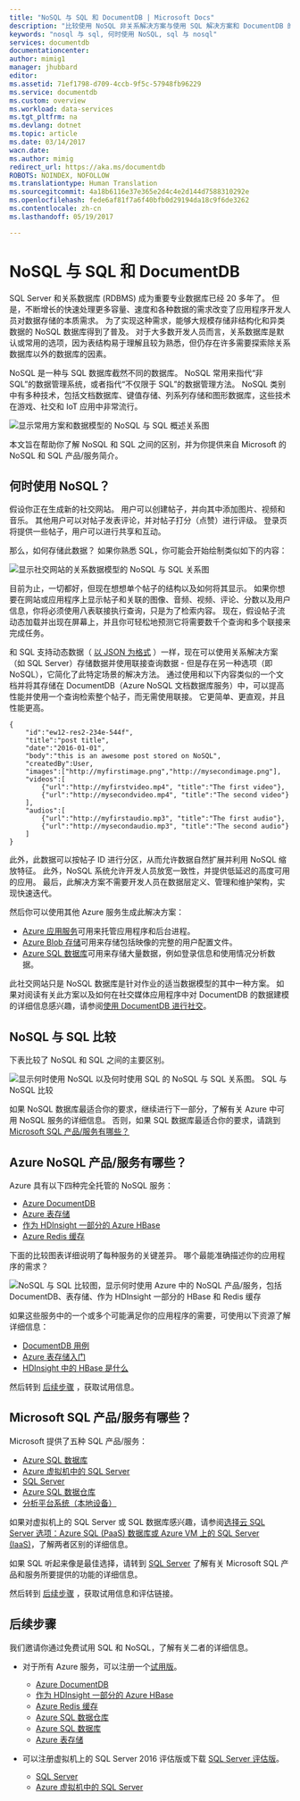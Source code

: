 ```yaml
---
title: "NoSQL 与 SQL 和 DocumentDB | Microsoft Docs"
description: "比较使用 NoSQL 非关系解决方案与使用 SQL 解决方案和 DocumentDB 的好处。 了解 DocumentDB 如何提供 NoSQL 和 SQL 的优势。"
keywords: "nosql 与 sql, 何时使用 NoSQL, sql 与 nosql"
services: documentdb
documentationcenter: 
author: mimig1
manager: jhubbard
editor: 
ms.assetid: 71ef1798-d709-4ccb-9f5c-57948fb96229
ms.service: documentdb
ms.custom: overview
ms.workload: data-services
ms.tgt_pltfrm: na
ms.devlang: dotnet
ms.topic: article
ms.date: 03/14/2017
wacn.date: 
ms.author: mimig
redirect_url: https://aka.ms/documentdb
ROBOTS: NOINDEX, NOFOLLOW
ms.translationtype: Human Translation
ms.sourcegitcommit: 4a18b6116e37e365e2d4c4e2d144d7588310292e
ms.openlocfilehash: fede6af81f7a6f40bfb0d29194da18c9f6de3262
ms.contentlocale: zh-cn
ms.lasthandoff: 05/19/2017

---
```

# <a name="nosql-vs-sql-and-azure-documentdb"></a>NoSQL 与 SQL 和 DocumentDB
SQL Server 和关系数据库 (RDBMS) 成为重要专业数据库已经 20 多年了。 但是，不断增长的快速处理更多容量、速度和各种数据的需求改变了应用程序开发人员对数据存储的本质需求。 为了实现这种需求，能够大规模存储非结构化和异类数据的 NoSQL 数据库得到了普及。 对于大多数开发人员而言，关系数据库是默认或常用的选项，因为表结构易于理解且较为熟悉，但仍存在许多需要探索除关系数据库以外的数据库的因素。

NoSQL 是一种与 SQL 数据库截然不同的数据库。 NoSQL 常用来指代“非 SQL”的数据管理系统，或者指代“不仅限于 SQL”的数据管理方法。 NoSQL 类别中有多种技术，包括文档数据库、键值存储、列系列存储和图形数据库，这些技术在游戏、社交和 IoT 应用中非常流行。

![显示常用方案和数据模型的 NoSQL 与 SQL 概述关系图](./media/documentdb-nosql-vs-sql/nosql-vs-sql-overview.png)

本文旨在帮助你了解 NoSQL 和 SQL 之间的区别，并为你提供来自 Microsoft 的 NoSQL 和 SQL 产品/服务简介。  

## <a name="when-to-use-nosql"></a>何时使用 NoSQL？
假设你正在生成新的社交网站。 用户可以创建帖子，并向其中添加图片、视频和音乐。 其他用户可以对帖子发表评论，并对帖子打分（点赞）进行评级。 登录页将提供一些帖子，用户可以进行共享和互动。 

那么，如何存储此数据？ 如果你熟悉 SQL，你可能会开始绘制类似如下的内容：

![显示社交网站的关系数据模型的 NoSQL 与 SQL 关系图](./media/documentdb-nosql-vs-sql/nosql-vs-sql-social.png)

目前为止，一切都好，但现在想想单个帖子的结构以及如何将其显示。 如果你想要在网站或应用程序上显示帖子和关联的图像、音频、视频、评论、分数以及用户信息，你将必须使用八表联接执行查询，只是为了检索内容。 现在，假设帖子流动态加载并出现在屏幕上，并且你可轻松地预测它将需要数千个查询和多个联接来完成任务。

和 SQL 支持动态数据（ [以 JSON 为格式](https://msdn.microsoft.com/library/dn921897.aspx) ）一样，现在可以使用关系解决方案（如 SQL Server）存储数据并使用联接查询数据 - 但是存在另一种选项（即 NoSQL），它简化了此特定场景的解决方法。 通过使用和以下内容类似的一个文档并将其存储在 DocumentDB（Azure NoSQL 文档数据库服务）中，可以提高性能并使用一个查询检索整个帖子，而无需使用联接。 它更简单、更直观，并且性能更高。

    {
        "id":"ew12-res2-234e-544f",
        "title":"post title",
        "date":"2016-01-01",
        "body":"this is an awesome post stored on NoSQL",
        "createdBy":User,
        "images":["http://myfirstimage.png","http://mysecondimage.png"],
        "videos":[
            {"url":"http://myfirstvideo.mp4", "title":"The first video"},
            {"url":"http://mysecondvideo.mp4", "title":"The second video"}
        ],
        "audios":[
            {"url":"http://myfirstaudio.mp3", "title":"The first audio"},
            {"url":"http://mysecondaudio.mp3", "title":"The second audio"}
        ]
    }

此外，此数据可以按帖子 ID 进行分区，从而允许数据自然扩展并利用 NoSQL 缩放特征。 此外，NoSQL 系统允许开发人员放宽一致性，并提供低延迟的高度可用的应用。  最后，此解决方案不需要开发人员在数据层定义、管理和维护架构，实现快速迭代。

然后你可以使用其他 Azure 服务生成此解决方案：

- [Azure 应用服务](https://www.azure.cn/home/features/app-service/)可用来托管应用程序和后台进程。
- [Azure Blob 存储](https://www.azure.cn/home/features/storage/)可用来存储包括映像的完整的用户配置文件。
- [Azure SQL 数据库](https://www.azure.cn/home/features/sql-database/)可用来存储大量数据，例如登录信息和使用情况分析数据。

此社交网站只是 NoSQL 数据库是针对作业的适当数据模型的其中一种方案。 如果对阅读有关此方案以及如何在社交媒体应用程序中对 DocumentDB 的数据建模的详细信息感兴趣，请参阅[使用 DocumentDB 进行社交](documentdb-social-media-apps.md)。 

## <a name="nosql-vs-sql-comparison"></a>NoSQL 与 SQL 比较
下表比较了 NoSQL 和 SQL 之间的主要区别。 

![显示何时使用 NoSQL 以及何时使用 SQL 的 NoSQL 与 SQL 关系图。 SQL 与 NoSQL 比较](./media/documentdb-nosql-vs-sql/nosql-vs-sql-comparison.png)

如果 NoSQL 数据库最适合你的要求，继续进行下一部分，了解有关 Azure 中可用 NoSQL 服务的详细信息。 否则，如果 SQL 数据库最适合你的要求，请跳到 [Microsoft SQL 产品/服务有哪些？](#what-are-the-microsoft-sql-offerings)

## <a name="what-are-the-azure-nosql-offerings"></a>Azure NoSQL 产品/服务有哪些？
Azure 具有以下四种完全托管的 NoSQL 服务： 

- [Azure DocumentDB](https://www.azure.cn/home/features/documentdb/)
- [Azure 表存储](https://www.azure.cn/home/features/storage/)
- [作为 HDInsight 一部分的 Azure HBase](https://www.azure.cn/home/features/hdinsight/)
- [Azure Redis 缓存](https://www.azure.cn/home/features/redis-cache/)

下面的比较图表详细说明了每种服务的关键差异。 哪个最能准确描述你的应用程序的需求？ 

![NoSQL 与 SQL 比较图，显示何时使用 Azure 中的 NoSQL 产品/服务，包括 DocumentDB、表存储、作为 HDInsight 一部分的 HBase 和 Redis 缓存](./media/documentdb-nosql-vs-sql/nosql-vs-sql-documentdb-storage-hbase-hdinsight-redis-cache.png)

如果这些服务中的一个或多个可能满足你的应用程序的需要，可使用以下资源了解详细信息： 

- [DocumentDB 用例](documentdb-use-cases.md)
- [Azure 表存储入门](../storage/storage-dotnet-how-to-use-tables.md)
- [HDInsight 中的 HBase 是什么](../hdinsight/hdinsight-hbase-overview.md)

然后转到 [后续步骤](#next-steps) ，获取试用信息。

## <a name="what-are-the-microsoft-sql-offerings"></a>Microsoft SQL 产品/服务有哪些？
Microsoft 提供了五种 SQL 产品/服务： 

- [Azure SQL 数据库](https://www.azure.cn/home/features/sql-database/)
- [Azure 虚拟机中的 SQL Server](https://www.azure.cn/home/features/virtual-machines#SQL/)
- [SQL Server](https://www.microsoft.com/server-cloud/products/sql-server-2016/)
- [Azure SQL 数据仓库](https://www.azure.cn/home/features/sql-data-warehouse/)
- [分析平台系统（本地设备）](https://www.microsoft.com/en-us/server-cloud/products/analytics-platform-system/)

如果对虚拟机上的 SQL Server 或 SQL 数据库感兴趣，请参阅[选择云 SQL Server 选项：Azure SQL (PaaS) 数据库或 Azure VM 上的 SQL Server (IaaS)](../sql-database/sql-database-paas-vs-sql-server-iaas.md)，了解两者区别的详细信息。

如果 SQL 听起来像是最佳选择，请转到 [SQL Server](https://www.microsoft.com/server-cloud/products/) 了解有关 Microsoft SQL 产品和服务所要提供的功能的详细信息。

然后转到 [后续步骤](#next-steps) ，获取试用信息和评估链接。

## <a name="next-steps"></a>后续步骤
我们邀请你通过免费试用 SQL 和 NoSQL，了解有关二者的详细信息。 

- 对于所有 Azure 服务，可以注册一个[试用版](https://www.azure.cn/pricing/1rmb-trial/)。

  - [Azure DocumentDB](https://www.azure.cn/home/features/documentdb/)
  - [作为 HDInsight 一部分的 Azure HBase](https://www.azure.cn/home/features/hdinsight/)
  - [Azure Redis 缓存](https://www.azure.cn/home/features/redis-cache/)
  - [Azure SQL 数据仓库](https://www.azure.cn/home/features/sql-data-warehouse/)
  - [Azure SQL 数据库](https://www.azure.cn/home/features/sql-database/)
  - [Azure 表存储](https://www.azure.cn/home/features/storage/)
- 可以注册虚拟机上的 SQL Server 2016 评估版或下载 [SQL Server 评估版](https://www.microsoft.com/en-us/evalcenter/evaluate-sql-server-2016)。

  - [SQL Server](https://www.microsoft.com/server-cloud/products/sql-server-2016/)
  - [Azure 虚拟机中的 SQL Server](https://www.azure.cn/home/features/virtual-machines#SQL/)
